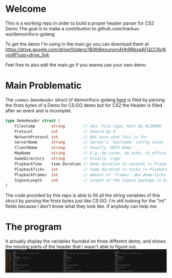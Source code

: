 # Welcome

This is a working repo in order to build a proper header parser for CS2 Demo
The goal is to make a contribution to github.com/markus-wa/demoinfocs-golang 

To get the demo I'm using in the main.go you can download them at https://drive.google.com/drive/folders/1BdIbBezunpm4Hh9RbzqAFQCC8yNvjotR?usp=drive_link

Feel free to also edit the main.go if  you wanna use your own demo

# Main Problematic

The `common.DemoHeader` struct of demoinfocs-golang [here](https://github.com/markus-wa/demoinfocs-golang/blob/master/pkg/demoinfocs/common/common.go#L28) is filed by parsing the firsts bytes of a Demo for CS:GO demo
but for CS2 the Header is filled after an event and is incomplet.


```go
type DemoHeader struct {
	Filestamp       string        // aka. File-type, must be HL2DEMO
	Protocol        int           // Should be 4
	NetworkProtocol int           // Not sure what this is for
	ServerName      string        // Server's 'hostname' config value
	ClientName      string        // Usually 'GOTV Demo'
	MapName         string        // E.g. de_cache, de_nuke, cs_office, etc.
	GameDirectory   string        // Usually 'csgo'
	PlaybackTime    time.Duration // Demo duration in seconds (= PlaybackTicks / Server's tickrate)
	PlaybackTicks   int           // Game duration in ticks (= PlaybackTime * Server's tickrate)
	PlaybackFrames  int           // Amount of 'frames' aka demo-ticks recorded (= PlaybackTime * Demo's recording rate)
	SignonLength    int           // Length of the Signon package in bytes
}
```

The code provided by this repo is able to fill all the string variables of this struct by parsing the firsts bytes just like CS:GO.
I'm still looking for the "int" fields because I don't know what they look like.
If anybody can help me.

# The program

It actually display the variables founded on three different demo, and shows the missing parts of the header that i wasn't able to figure out.
![alt text](https://raw.githubusercontent.com/IMhide/cs2-headerparser/master/screenshot.png)

